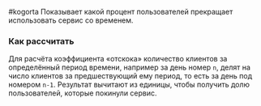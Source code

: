 #kogorta 
Показывает какой процент пользователей прекращает использовать сервис со временем.

### Как рассчитать 

Для расчёта коэффициента «отскока» количество клиентов за определённый период времени, например за день номер `n`, делят на число клиентов за предшествующий ему период, то есть за день под номером `n-1`. Результат вычитают из единицы, чтобы получить долю пользователей, которые покинули сервис.

